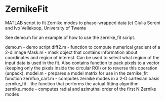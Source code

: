 # ZernikeFit
MATLAB script to fit Zernike modes to phase-wrapped data
(c) Giulia Sereni and Ivo Vellekoop, University of Twente

See demo.m for an example of how to use the zernike_fit script.

demo.m  - demo script
diff2.m - function to compute numerical gradient of a 2-d image
Mask.m  - mask object that contains information about coordinates and
          region of interest. Can be used to select what region of the
          input data is used in the fit.
          Also contains function to pack pixels to a vector (keeping only
          the pixels inside the circular ROI) or to reverse this operation
          (unpack).
model.m - prepares a model matrix for use in the zernike_fit function
zernfun_cart.m  - computes zernike modes in a 2-D cartesian basis
zernike_fit     - the function that performs the actual fitting algorithm
zernike_mode    - computes radial and azimuthal order of the first N Zernike modes



